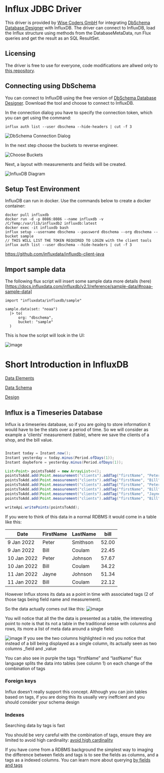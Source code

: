 # Influx JDBC Driver

This driver is provided by [Wise Coders GmbH](https://wisecoders.com) for integrating [DbSchema Database Designer](https://dbschema.com)
with InfluxDB.
The driver can connect to InfluxDB, load the Influx structure using methods from the DatabaseMetaData, run Flux queries and get the result as an SQL ResultSet.


## Licensing

The driver is free to use for everyone, code modifications are allwed only to [this repository](https://github.com/wise-coders/influxdb-jdbc-driver).

## Connecting using DbSchema

You can connect to InfluxDB using the free version of [DbSchema Database Designer](https://dbschema.com).
Download the tool and choose to connect to InfluxDB.

In the connection dialog you have to specify the connection token, which you can get using the command:

```
influx auth list --user dbschema --hide-headers | cut -f 3
```

![DbSchema Connection Dialog](./resources/images/4.png)

In the next step choose the buckets to reverse engineer.

![Choose Buckets](./resources/images/5.png)

Next, a layout with measurements and fields will be created.

![InfluxDB Diagram](./resources/images/6.png)


## Setup Test Environment

InfluxDB can run in docker. Use the commands below to create a docker container:

```
docker pull influxdb
docker run -d -p 8086:8086 --name influxdb -v /C/Temp:/var/lib/influxdb2 influxdb:latest
docker exec -it influxdb bash
influx setup --username dbschema --password dbschema --org dbschema --bucket sample
// THIS WILL LIST THE TOKEN REQUIRED TO LOGIN with the client tools
influx auth list --user dbschema --hide-headers | cut -f 3
```

https://github.com/influxdata/influxdb-client-java


## Import sample data

The following flux script will insert some sample data more details (here)[https://docs.influxdata.com/influxdb/v2.1/reference/sample-data/#noaa-sample-data]

```
import "influxdata/influxdb/sample"

sample.data(set: "noaa")
  |> to(
      org: "dbschema",
      bucket: "sample"
  )
```

This is how the script will look in the UI:
  
![image](./resources/images/1.png)



# Short Introduction in InfluxDB

[Data Elements](https://docs.influxdata.com/influxdb/v2.1/reference/key-concepts/data-elements/)

[Data Schema](https://docs.influxdata.com/influxdb/v2.1/reference/key-concepts/data-schema/)

[Design](https://docs.influxdata.com/influxdb/v2.1/reference/key-concepts/design-principles/)


## Influx is a Timeseries Database

Influx is a timeseries database, so if you are going to store information it would have to be the stats over a period of time. 
So we will consider as example a 'clients' measurement (table), where we save the clients of a shop, and the bill value.

```java

Instant today = Instant.now();
Instant yesterday = today.minus(Period.ofDays(1));
Instant daybefore = yesterday.minus(Period.ofDays(1));

List<Point> pointsToAdd = new ArrayList<>();
pointsToAdd.add(Point.measurement("clients").addTag("firstName", "Peter").addTag("lastName", "Smithson").addField("bill", 52.00).time(daybefore, WritePrecision.S));
pointsToAdd.add(Point.measurement("clients").addTag("firstName", "Bill").addTag("lastName", "Coulam").addField("bill", 22.45).time(daybefore, WritePrecision.S));
pointsToAdd.add(Point.measurement("clients").addTag("firstName", "Peter").addTag("lastName", "Johnson").addField("bill", 57.67).time(yesterday, WritePrecision.S));
pointsToAdd.add(Point.measurement("clients").addTag("firstName", "Bill").addTag("lastName", "Coulam").addField("bill", 34.22).time(yesterday, WritePrecision.S));
pointsToAdd.add(Point.measurement("clients").addTag("firstName", "Jayne").addTag("lastName", "Johnson").addField("bill", 51.34).time(today, WritePrecision.S));
pointsToAdd.add(Point.measurement("clients").addTag("firstName", "Bill").addTag("lastName", "Coulam").addField("bill", 22.12).time(today, WritePrecision.S));

writeApi.writePoints(pointsToAdd);
```

If you were to think of this data in a normal RDBMS it would come in a table like this:


| Date | FirstName | LastName | bill |
|---|---|---|---|
| 9 Jan 2022 | Peter | Smithson | 52.00 |
| 9 Jan 2022 | Bill | Coulam | 22.45 |
| 10 Jan 2022 | Peter | Johnson | 57.67 |
| 10 Jan 2022 | Bill | Coulam | 34.22 |
| 11 Jan 2022 | Jayne | Johnson | 51.34 |
| 11 Jan 2022 | Bill | Coulam | 22.12 |

However Influx stores its data as a point in time with associated tags (2 of those tags being field name and measurement). 
  
So the data actually comes out like this:
![image](./resources/images/2.png)

You will notice that all the the data is presented as a table, the interesting point to note is that its not a table in the traditional sense with columns and rows, its more a list of meta data around a single field: 

![image](./resources/images/3.png)
If you see the two columns highlighted in red you notice that instead of a bill being displayed as a single column, its actually seen as two columns _field and _value 

You can also see in purple the tags “firstName” and “lastName” flux language splits the data into tables (see column 1) on each change of the combination of tags

### Foreign keys

Influx doesn’t really support this concept. Although you can join tables based on tags, if you are doing this its usually very ineffcient and you should consider your schema design 


### Indexes

Searching data by tags is fast



You should be very careful with the combination of tags, ensure they are limited to avoid high cardinality:
[avoid high cardinality](https://docs.influxdata.com/influxdb/cloud/write-data/best-practices/resolve-high-cardinality/)

If you have come from a RDBMS background the simplest way to imaging the difference between fields and tags is to see the fields as columns, and a tags as a indexed columns. You can learn more about querying [by fields and tags](https://docs.influxdata.com/influxdb/cloud/query-data/flux/query-fields/#filter-by-fields-and-tags)
  
